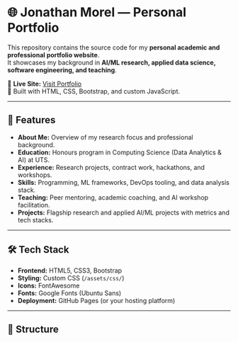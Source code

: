 # 🌐 Jonathan Morel — Personal Portfolio

This repository contains the source code for my **personal academic and professional portfolio website**.  
It showcases my background in **AI/ML research, applied data science, software engineering, and teaching**.

🔗 **Live Site:** [Visit Portfolio](https://your-portfolio-link.com)  
📍 Built with HTML, CSS, Bootstrap, and custom JavaScript.

---

## 🚀 Features
- **About Me:** Overview of my research focus and professional background.  
- **Education:** Honours program in Computing Science (Data Analytics & AI) at UTS.  
- **Experience:** Research projects, contract work, hackathons, and workshops.  
- **Skills:** Programming, ML frameworks, DevOps tooling, and data analysis stack.  
- **Teaching:** Peer mentoring, academic coaching, and AI workshop facilitation.  
- **Projects:** Flagship research and applied AI/ML projects with metrics and tech stacks.  

---

## 🛠️ Tech Stack
- **Frontend:** HTML5, CSS3, Bootstrap  
- **Styling:** Custom CSS (`/assets/css/`)  
- **Icons:** FontAwesome  
- **Fonts:** Google Fonts (Ubuntu Sans)  
- **Deployment:** GitHub Pages (or your hosting platform)  

---

## 📂 Structure
